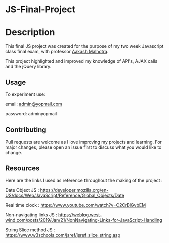 # JS-Final-Project
# Description

This final JS project was created for the purpose of my two week Javascript class final exam, with professor [Aakash Malhotra](https://www.linkedin.com/in/aakash-malhotra). 

This project highlighted and improved my knowledge of API's, AJAX calls and the jQuery library.

## Usage

To experiment use:

email: admin@yopmail.com

password: adminyopmail


## Contributing
Pull requests are welcome as I love improving my projects and learning. For major changes, please open an issue first to discuss what you would like to change.

## Resources
Here are the links I used as reference throughout the making of the project : 

Date Object JS : https://developer.mozilla.org/en-US/docs/Web/JavaScript/Reference/Global_Objects/Date

Real time clock : https://www.youtube.com/watch?v=C2CrBlGvbEM

Non-navigating links JS : https://weblog.west-wind.com/posts/2019/Jan/21/NonNavigating-Links-for-JavaScript-Handling

String Slice method JS : https://www.w3schools.com/jsref/jsref_slice_string.asp
